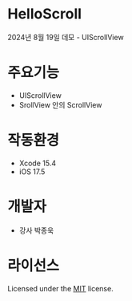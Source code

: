 # HelloScroll
2024년 8월 19일 데모 - UIScrollView

# 주요기능
- UIScrollView
- SrollView 안의 ScrollView

# 작동환경
- Xcode 15.4
- iOS 17.5


# 개발자
- 강사 박종욱

# 라이선스
Licensed under the [MIT](LICENSE) license.
